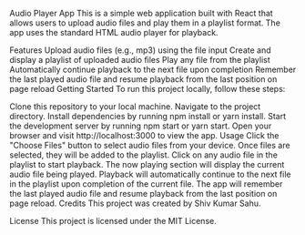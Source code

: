 

Audio Player App
This is a simple web application built with React that allows users to upload audio files and play them in a playlist format. The app uses the standard HTML audio player for playback.

Features
Upload audio files (e.g., mp3) using the file input
Create and display a playlist of uploaded audio files
Play any file from the playlist
Automatically continue playback to the next file upon completion
Remember the last played audio file and resume playback from the last position on page reload
Getting Started
To run this project locally, follow these steps:

Clone this repository to your local machine.
Navigate to the project directory.
Install dependencies by running npm install or yarn install.
Start the development server by running npm start or yarn start.
Open your browser and visit http://localhost:3000 to view the app.
Usage
Click the "Choose Files" button to select audio files from your device.
Once files are selected, they will be added to the playlist.
Click on any audio file in the playlist to start playback.
The now playing section will display the current audio file being played.
Playback will automatically continue to the next file in the playlist upon completion of the current file.
The app will remember the last played audio file and resume playback from the last position on page reload.
Credits
This project was created by Shiv Kumar Sahu.

License
This project is licensed under the MIT License.
